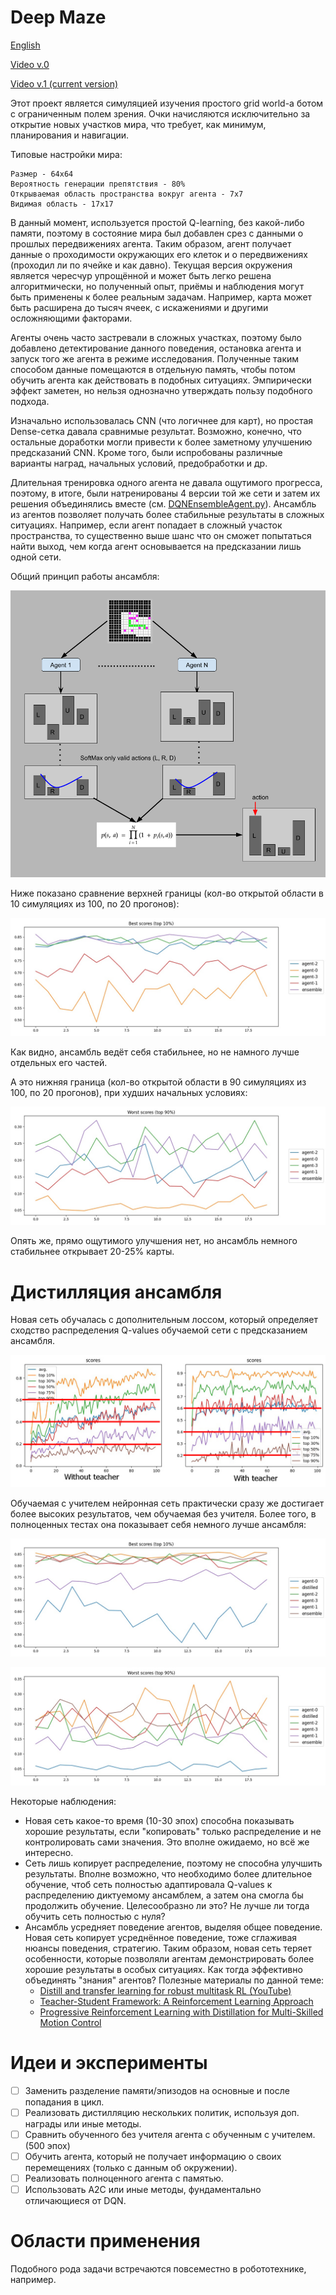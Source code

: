 # Deep Maze

[English](README_en.md)

[Video v.0](https://www.youtube.com/watch?v=rSkxOtRhY24)

[Video v.1 (current version)](https://youtu.be/-w3PGBhAnzM)

Этот проект является симуляцией изучения простого grid world-a ботом с ограниченным полем зрения. Очки начисляются исключительно за открытие новых участков мира, что требует, как минимум, планирования и навигации.

Типовые настройки мира:

```
Размер - 64x64
Вероятность генерации препятствия - 80%
Открываемая область пространства вокруг агента - 7x7
Видимая область - 17x17
```

В данный момент, используется простой Q-learning, без какой-либо памяти, поэтому в состояние мира был добавлен срез с данными о прошлых передвижениях агента. Таким образом, агент получает данные о проходимости окружающих его клеток и о передвижениях (проходил ли по ячейке и как давно). Текущая версия окружения является чересчур упрощённой и может быть легко решена алгоритмически, но полученный опыт, приёмы и наблюдения могут быть применены к более реальным задачам. Например, карта может быть расширена до тысяч ячеек, с искажениями и другими осложняющими факторами.

Агенты очень часто застревали в сложных участках, поэтому было добавлено детектирование данного поведения, остановка агента и запуск того же агента в режиме исследования. Полученные таким способом данные помещаются в отдельную память, чтобы потом обучить агента как действовать в подобных ситуациях. Эмпирически эффект заметен, но нельзя однозначно утверждать пользу подобного подхода.

Изначально использовалась CNN (что логичнее для карт), но простая Dense-сетка давала сравнимые результат. Возможно, конечно, что остальные доработки могли привести к более заметному улучшению предсказаний CNN. Кроме того, были испробованы различные варианты наград, начальных условий, предобработки и др.

Длительная тренировка одного агента не давала ощутимого прогресса, поэтому, в итоге, были натренированы 4 версии той же сети и затем их решения объединялись вместе (см. [DQNEnsembleAgent.py](Agent/DQNEnsembleAgent.py)). Ансамбль из агентов позволяет получать более стабильные результаты в сложных ситуациях. Например, если агент попадает в сложный участок пространства, то существенно выше шанс что он сможет попытаться найти выход, чем когда агент основывается на предсказании лишь одной сети.

Общий принцип работы ансамбля:

![](img/ensemble.png)

Ниже показано сравнение верхней границы (кол-во открытой области в 10 симуляциях из 100, по 20 прогонов):

![](img/20201231-high.jpg)

Как видно, ансамбль ведёт себя стабильнее, но не намного лучше отдельных его частей.

А это нижняя граница (кол-во открытой области в 90 симуляциях из 100, по 20 прогонов), при худших начальных условиях:

![](img/20201231-low.jpg)

Опять же, прямо ощутимого улучшения нет, но ансамбль немного стабильнее открывает 20-25% карты.

# Дистилляция ансамбля

Новая сеть обучалась с дополнительным лоссом, который определяет сходство распределения Q-values обучаемой сети с предсказанием ансамбля. 

![](img/20210106-distilled.jpg)

Обучаемая с учителем нейронная сеть практически сразу же достигает более высоких результатов, чем обучаемая без учителя. Более того, в полноценных тестах она показывает себя немного лучше ансамбля:

![](img/20210106-high.jpg)

![](img/20210106-low.jpg)

Некоторые наблюдения:

- Новая сеть какое-то время (10-30 эпох) способна показывать хорошие результаты, если "копировать" только распределение и не контролировать сами значения. Это вполне ожидаемо, но всё же интересно.
- Сеть лишь копирует распределение, поэтому не способна улучшить результаты. Вполне возможно, что необходимо более длительное обучение, чтоб сеть полностью адаптировала Q-values к распределению диктуемому ансамблем, а затем она смогла бы продолжить обучение. Целесообразно ли это? Не лучше ли тогда обучить сеть полностью с нуля?
- Ансамбль усредняет поведение агентов, выделяя общее поведение. Новая сеть копирует усреднённое поведение, тоже сглаживая нюансы поведения, стратегию. Таким образом, новая сеть теряет особенности, которые позволяли агентам демонстрировать более хорошие результаты в особых ситуациях. Как тогда эффективно объединять "знания" агентов? Полезные материалы по данной теме:
  - [Distill and transfer learning for robust multitask RL (YouTube)](https://www.youtube.com/watch?v=scf7Przmh7c)
  - [Teacher-Student Framework: A Reinforcement Learning Approach](https://www.researchgate.net/publication/280255927_Teacher-Student_Framework_A_Reinforcement_Learning_Approach)
  - [Progressive Reinforcement Learning with Distillation for Multi-Skilled Motion Control](https://arxiv.org/abs/1802.04765)

# Идеи и эксперименты

- [ ] Заменить разделение памяти/эпизодов на основные и после попадания в цикл.
- [ ] Реализовать дистилляцию нескольких политик, используя доп. награды или иные методы.
- [ ] Сравнить обученного без учителя агента с обученным с учителем. (500 эпох)
- [ ] Обучить агента, который не получает информацию о своих перемещениях (только с данным об окружении).
- [ ] Реализовать полноценного агента с памятью.
- [ ] Использовать A2C или иные методы, фундаментально отличающиеся от DQN.

# Области применения

Подобного рода задачи встречаются повсеместно в робототехнике, например.